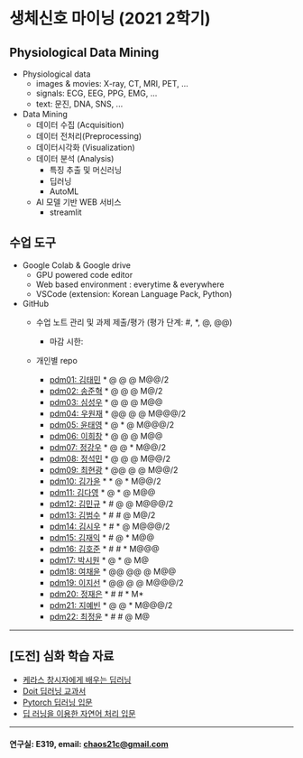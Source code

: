 # 생체신호 마이닝 (2021 2학기)

## Physiological Data Mining
* Physiological data
  - images & movies: X-ray, CT, MRI, PET, ...
  - signals: ECG, EEG, PPG, EMG, ...
  - text: 문진, DNA, SNS, ...
* Data Mining
  - 데이터 수집 (Acquisition)
  - 데이터 전처리(Preprocessing)
  - 데이터시각화 (Visualization)
  - 데이터 분석 (Analysis)
    * 특징 추출 및 머신러닝
    * 딥러닝
    * AutoML
  - AI 모델 기반 WEB 서비스
    * streamlit
    
## 수업 도구
* Google Colab & Google drive
  - GPU powered code editor
  - Web based environment : everytime & everywhere
  - VSCode (extension: Korean Language Pack, Python)
* GitHub
  - 수업 노트 관리 및 과제 제출/평가 (평가 단계: #, *, @, @@)
    * 마감 시한: 
    
  - 개인별 repo  
    * [pdm01: 김태민](https://github.com/KTM001/PDM01) * @ @ @ M@@/2
    * [pdm02: 송준혁](https://github.com/916jun/pdm02) * @ @ @ M@/2
    * [pdm03: 심성우](https://github.com/pdm03/pdm03) * @ @ @ M@@
    * [pdm04: 우원재](https://github.com/SALRIGO/pdm04) * @@ @ @ M@@@/2
    * [pdm05: 윤태영](https://github.com/xodud5654/PDM05) * @ * @ M@@@/2
    * [pdm06: 이희창](https://github.com/Hee0305/PDM06) * @ @ @ M@@
    * [pdm07: 정강우](https://github.com/junggangwo/pdm07) * @ @ * M@@/2
    * [pdm08: 정석민](https://github.com/seokmin1/PDM08) * @ @ @ M@@/2
    * [pdm09: 최현광](https://github.com/choihyungwang/pdm09) * @@ @ @ M@@/2
    * [pdm10: 김가윤](https://github.com/20193253/pdm10) * * @ * M@@/2
    * [pdm11: 김다영](https://github.com/dayeong918/pdm011) * @ * @ M@@
    * [pdm12: 김민규](https://github.com/Skystar728/pdm12) * # @ @ M@@@/2
    * [pdm13: 김범수](https://github.com/bum3632/pdm13) * # # @ M@/2
    * [pdm14: 김시우](https://github.com/loosiu/pdm14) * # * @ M@@@/2
    * [pdm15: 김재익](https://github.com/kim0129s/pdm15) * # @ * M@@
    * [pdm16: 김호준](https://github.com/hojoooon/PDM16) * # # * M@@@
    * [pdm17: 박시원](https://github.com/w2j1y12/pdm17) * @ * @ M@
    * [pdm18: 여채윤](https://github.com/ducodbs0516/pdm18) * @@ @@ @ M@@
    * [pdm19: 이지선](https://github.com/jiseon0516/pdm19) * @@ @ @ M@@@/2
    * [pdm20: 정재은](https://github.com/joung-jaeeun/pdm20) * # # * M*
    * [pdm21: 지예빈](https://github.com/Obliqueflo/PDM21) * @ @ * M@@@/2
    * [pdm22: 최정윤](https://github.com/yoon0411/pdm22) * # # @ M@
 ---
 
 ## [도전] 심화 학습 자료

 - [케라스 창시자에게 배우는 딥러닝](https://github.com/rickiepark/deep-learning-with-python-notebooks) 
 - [Doit 딥러닝 교과서](http://easyspub.co.kr/20_Menu/BookView/472/PUB) 
 - [Pytorch 딥러닝 입문](https://github.com/Justin-A/DeepLearning101)  
 - [딥 러닝을 이용한 자연어 처리 입문](https://wikidocs.net/book/2155)
 ---
  #### 연구실: E319, email: chaos21c@gmail.com
 
